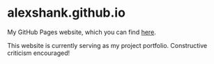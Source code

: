# alexshank.github.io
My GitHub Pages website, which you can find [here](https://alexshank.github.io).

This website is currently serving as my project portfolio. Constructive criticism encouraged!
